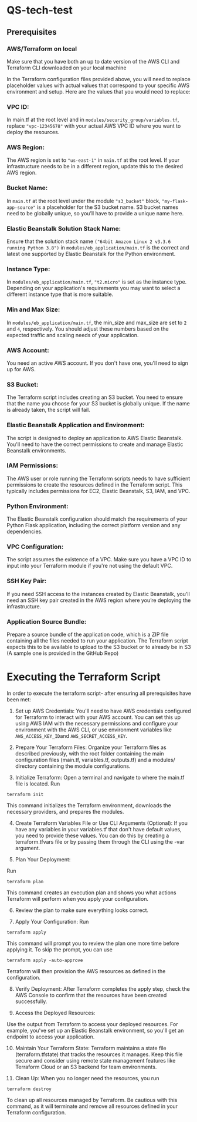 # QS-tech-test

## Prerequisites

### AWS/Terraform on local

Make sure that you have both an up to date version of the AWS CLI and Terraform CLI downloaded on your local machine

In the Terraform configuration files provided above, you will need to replace placeholder values with actual values that correspond to your specific AWS environment and setup. Here are the values that you would need to replace:

### VPC ID:

In main.tf at the root level and in `modules/security_group/variables.tf`, replace `"vpc-12345678"` with your actual AWS VPC ID where you want to deploy the resources.

### AWS Region:

The AWS region is set to `"us-east-1"` in `main.tf` at the root level. If your infrastructure needs to be in a different region, update this to the desired AWS region.

### Bucket Name:

In `main.tf` at the root level under the module `"s3_bucket"` block, `"my-flask-app-source"` is a placeholder for the S3 bucket name. S3 bucket names need to be globally unique, so you’ll have to provide a unique name here.

### Elastic Beanstalk Solution Stack Name:

Ensure that the solution stack name `("64bit Amazon Linux 2 v3.3.6 running Python 3.8")` in `modules/eb_application/main.tf` is the correct and latest one supported by Elastic Beanstalk for the Python environment.

### Instance Type:

In `modules/eb_application/main.tf`, `"t2.micro"` is set as the instance type. Depending on your application's requirements you may want to select a different instance type that is more suitable.

### Min and Max Size:

In `modules/eb_application/main.tf`, the min_size and max_size are set to `2` and `4`, respectively. You should adjust these numbers based on the expected traffic and scaling needs of your application.

### AWS Account: 

You need an active AWS account. If you don't have one, you'll need to sign up for AWS.

### S3 Bucket: 

The Terraform script includes creating an S3 bucket. You need to ensure that the name you choose for your S3 bucket is globally unique. If the name is already taken, the script will fail.

### Elastic Beanstalk Application and Environment: 

The script is designed to deploy an application to AWS Elastic Beanstalk. You'll need to have the correct permissions to create and manage Elastic Beanstalk environments.

### IAM Permissions: 

The AWS user or role running the Terraform scripts needs to have sufficient permissions to create the resources defined in the Terraform script. This typically includes permissions for EC2, Elastic Beanstalk, S3, IAM, and VPC.

### Python Environment: 

The Elastic Beanstalk configuration should match the requirements of your Python Flask application, including the correct platform version and any dependencies.

### VPC Configuration: 

The script assumes the existence of a VPC. Make sure you have a VPC ID to input into your Terraform module if you're not using the default VPC.

### SSH Key Pair:

If you need SSH access to the instances created by Elastic Beanstalk, you'll need an SSH key pair created in the AWS region where you’re deploying the infrastructure.

### Application Source Bundle:
Prepare a source bundle of the application code, which is a ZIP file containing all the files needed to run your application. The Terraform script expects this to be available to upload to the S3 bucket or to already be in S3 (A sample one is provided in the GitHub Repo)

# Executing the Terraform Script

In order to execute the terraform script- after ensuring all prerequisites have been met:

1. Set up AWS Credentials:
You'll need to have AWS credentials configured for Terraform to interact with your AWS account. You can set this up using AWS IAM with the necessary permissions and configure your environment with the AWS CLI, or use environment variables like `AWS_ACCESS_KEY_ID`and `AWS_SECRET_ACCESS_KEY`.

2. Prepare Your Terraform Files:
Organize your Terraform files as described previously, with the root folder containing the main configuration files (main.tf, variables.tf, outputs.tf) and a modules/ directory containing the module configurations.

3. Initialize Terraform:
Open a terminal and navigate to where the main.tf file is located.
Run
```
terraform init
```
This command initializes the Terraform environment, downloads the necessary providers, and prepares the modules.

4. Create Terraform Variables File or Use CLI Arguments (Optional):
If you have any variables in your variables.tf that don't have default values, you need to provide these values. You can do this by creating a terraform.tfvars file or by passing them through the CLI using the -var argument.

5. Plan Your Deployment:

Run
```
terraform plan
```
This command creates an execution plan and shows you what actions Terraform will perform when you apply your configuration.

6. Review the plan to make sure everything looks correct.

7. Apply Your Configuration:
Run 
```
terraform apply 
```
This command will prompt you to review the plan one more time before applying it. To skip the prompt, you can use 
```
terraform apply -auto-approve
```
Terraform will then provision the AWS resources as defined in the configuration.

8. Verify Deployment:
After Terraform completes the apply step, check the AWS Console to confirm that the resources have been created successfully.

9. Access the Deployed Resources:

Use the output from Terraform to access your deployed resources. For example, you've set up an Elastic Beanstalk environment, so you'll get an endpoint to access your application.

10. Maintain Your Terraform State:
Terraform maintains a state file (terraform.tfstate) that tracks the resources it manages. Keep this file secure and consider using remote state management features like Terraform Cloud or an S3 backend for team environments.

11. Clean Up:
When you no longer need the resources, you run 
```
terraform destroy
```
To clean up all resources managed by Terraform. Be cautious with this command, as it will terminate and remove all resources defined in your Terraform configuration.




